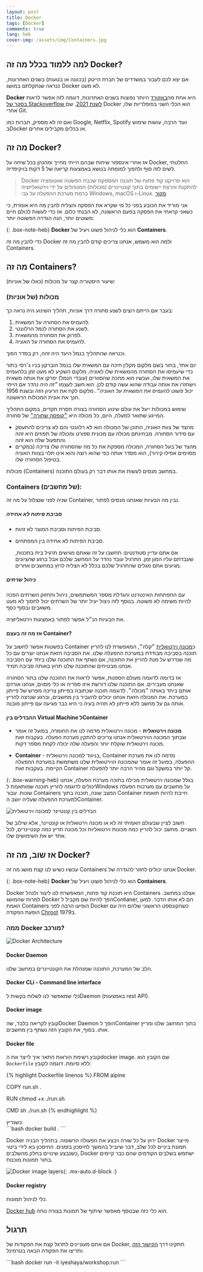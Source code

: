 ```yaml
---
layout: post
title: Docker
tags: [Docker]
comments: true
lang: heb
cover-img: /assets/img/Containers.jpg
---
```

## למה ללמוד בכלל מה זה Docker?
אם יצא לכם לעבור במשרדים של חברת הייטק (בכוונה או בטעות) בשנים האחרונות, כנראה שנתקלתם במושג Docker לא מעט.

 **Docker** היא אחת מה[באזוורד](https://he.wikipedia.org/wiki/%D7%91%D7%90%D7%96%D7%95%D7%95%D7%A8%D7%93)
 היותר נפוצות בשנים האחרונות, דוגמה לזה אפשר לראות [בסקר של Stackoverflow לשנת 2021](https://insights.stackoverflow.com/survey/2021#section-most-popular-technologies-other-tools). שם Docker הוא הכלי השני בפופלריות שלו, אחרי Git.

ואם זה לא מספיק, חברות כמו Google, Netflix, Spotify ועוד הרבה, עושות שימוש בDocker או בכלים מקבילים אחרים.

## מה זה Docker?
אז אחרי אינספור שיחות שבהם הייתי מחייך ומהנהן בכל שיחה על Docker, החלטתי לשים לזה סוף ולהפוך למומחה בנושא באמצעות קריאה של 5 דקות בויקיפדיה.

> Docker הוא פרויקט קוד פתוח של תוכנה המספקת שכבת הפשטה ואוטומציה להתקנת והרצת יישומים בתוך קונטיינרים (מכולות) המנוהלים על ידי וירטואליזציה ברמת מערכת ההפעלה על גבי Windows, macOS ו-Linux. 
[מקור](https://he.wikipedia.org/wiki/Docker)

אני מוריד את הכובע בפני כל מי שקרא את הפסקה והצליח להבין מה היא אומרת, כי כשאני קראתי את הפסקה בפעם הראשונה, לא הבנתי כלום. אז כדי לעשות לכולם חיים פשוטים יותר, הנה הגדרה הפשוטה יותר:

{: .box-note-heb}
**Docker** הוא כלי לניהול פשוט ויעיל של **Containers**.

כדי להבין מה זה Docker ולמה הוא משמש, אנחנו צריכים קודם להבין מה זה Containers.


## מה זה Containers?

שיעור היסטוריה קצר על מכולות (כאלו של אוניות):
### מכולות (של אוניות)
בעבר אם הייתם רוצים לשנע סחורה דרך אוניות, תהליך השינוע היה נראה כך:
1. להעמיס את הסחורה על המשאית.
2. לשנע את הסחורה לנמל הרלוונטי.
3. לפרוק את הסחורה מהמשאית.
4. להעמיס את הסחורה על האוניה.
   
וכנראה שהתהליך בנמל היעד היה זהה, רק בסדר הפוך. 

יום אחד, בחור בשם מלקום מקלין חיכה עם המשאית שלו בנמל הוברקון בניו ג׳רסי בתור כדי שיעמיסו את הסחורה מהמשאית שלו לאוניה. מלקום השקיע לא מעט זמן בלהעמיס את המשאית שלו, ועכשיו הוא מחכה שהסוורים (עובדי הנמל) יפרקו את אותה משאית וישחזרו את אותה עבודה שהוא עשה קודם לכן. הוא חשב לעצמו _״זה היה נהדר אם הייתי יכול פשוט להעמיס את המשאית על האוניה״_. מלקום לקח את הרעיון הזה ובשנת 1956 חנך את אונית המכולות הראשונה.

שימוש במכולות ייעל את עולם שינוע הסחורה בצורה חסרת תקדים, במקום התהליך המייגע שתואר למעלה, היום, כל מכולה היא [״קופסה שחורה״](https://he.wikipedia.org/wiki/%D7%A7%D7%95%D7%A4%D7%A1%D7%94_%D7%A9%D7%97%D7%95%D7%A8%D7%94_(%D7%94%D7%A0%D7%93%D7%A1%D7%94)) של סחורה. 
* מהצד של צוות האוניה, התוכן של המכולה הוא לא רלוונטי והם לא צריכים להתעסק עם סידור הסחורה. מבחינתם מכולה עם מכונית ספורט ומכולה של תפוזים היא זהה והתפעול שלה הוא זהה. 
* מהצד של בעל הסחורה, המכולה מספקת את כל מה שהסחורה שלו צריכה (במקרים מסוימים אפילו קירור), הוא מסדר אותה כפי שהוא רוצה והוא אינו תלוי בצוות האוניה בטיפול הסחורה שלו.

מכולות (Containers) במחשב מנסים לעשות את אותו דבר רק בעולם התוכנה.

### Containers (של מחשבים):
שניה לפני שנצלול על מה זה Container, נבין מה הבעיות שאנחנו מנסים לפתור.
##### סביבת פיתוח לא אחידה
* סביבת הפיתוח וסביבת המוצר לא זהות.
* סביבת הפיתוח לא אחידה בין המפתחים.

    אם אתם עדיין סטודנטים: תחשבו על זה שאתם מגישים תרגיל בית בתכנות, שעבדתם עליו המון זמן. 
    התרגיל עובד נהדר על המחשב שלכם אבל ברגע שהציונים מגיעים אתם מגלים שהתרגיל שלכם בכלל לא הצליח לרוץ במחשבים אחרים.


##### ניהול שרתים
עם התפתחות האינטרנט והגדלת מספר המשתמשים, ניהול ותחזוק השרתים הפכה להיות משימה לא פשוטה. בנוסף לזה ניצול יעיל יותר של השרתים יכול לחסוך לא מעט משאבים ובסוף כסף.

את הבעיות הנ״ל אפשר לפתור באמצעות וירטאליזציה.

#### אז מה זה בעצם Container?

בפשטות אפשר לחשוב על Container כ[מכונה וירטואלית](https://he.wikipedia.org/wiki/%D7%9E%D7%9B%D7%95%D7%A0%D7%94_%D7%95%D7%99%D7%A8%D7%98%D7%95%D7%90%D7%9C%D7%99%D7%AA) ״קלה״, 
המאפשרת לנו להריץ תוכנה בסביבה מבודדת במערכת ההפעלה שלנו. את הסביבה הזאת אנחנו יוצרים עם כל מה שנדרש על מנת להריץ את התוכנה, אם נשתף את התוכנה שלנו ביחד עם הסביבה אנחנו מבטיחים שהתוכנה שלנו תרוץ באותה סביבה תמיד. 

אז בדומה לדוגמה מעולם הספנות, אפשר לראות את התוכנה שלנו בתור הסחורה שאנחנו מעבירים. אם התוכנה שלנו דורשת איזו ספריה או כלי מסוים, אנחנו אורזים אותם ביחד באותה ״מכולה״. לדוגמה תוכנה שכתובה בפייתון צריכה מפרש של פייתון במערכת. את המכולה הזאת אנחנו יכולים להעביר בין מחשבים, וברגע שנרצה להריץ אותה גם על מחשב ללא פייתון לא תהיה בעיה כי היא כבר מגיעה עם פייתון מובנה.

#### ההבדלים בין Virtual Machine לContainer

* **מכונה וירטואלית** - מכונה וירטואלית מדמה לנו את החומרה, בפועל זה אומר שבתוך המכונה הוירטואלית אנחנו צריכים להתקין מערכת הפעלה. בעקבות זאת מכונה וירטואלית שוקלת יותר והפעלה שלה יכולה לקחת מספר דקות.
  
* **Container** - בניגוד למכונה וירטואלית, Container מדמה לנו את מערכת ההפעלה, בפועל זה אומר שהמכונה הוירטואלית שלנו משתמשת במערכת ההפעלה הקיימת. בעקבות זאת Container קל יותר במשקל וגם מהיר הרבה יותר להפעלה.

{: .box-warning-heb}
בגלל שמכונה וירטואלית מכילה בתוכה מערכת הפעלה, אנחנו יכולים לדוגמה להריץ תוכנה שמותאמת לWindows על מחשבים עם מערכות הפעלה שונות. עבור Containers המצב שונה, תוכנה בתוך Container חייבת להיות תואמת למערכת ההפעלה שעליה יושב הContainer.
  
  ![הבדלים בין קונטיינר למכונה וירטואלית](https://www.docker.com/sites/default/files/d8/2018-11/docker-containerized-and-vm-transparent-bg.png)

חשוב לציין שבעולם האמיתי זה לא או מכונה וירטואלית או קונטיינר, אלא שילוב של השניים. מחשב יכול להריץ כמה מכונות וירטואליות וכל מכונה תריץ כמה קונטיינרים, לכל אחד יש את השימושים שלו.
## אז שוב, מה זה Docker? 
עכשיו כשיש לנו קצת מושג מה זה Containers אנחנו יכולים לחזור להגדרה של Docker.

{: .box-note-heb}
**Docker** הוא כלי לניהול פשוט ויעיל של **Containers**.

 Docker היא תוכנת קוד פתוח, המאפשרת לנו ליצור ולנהל Containers אצלנו במחשב. למרות שהמושג Docker הפך להיות שם מקביל לContianer, הם לא אותו הדבר. למען האמת Containers הופיעו הרבה לפני Docker כשהקונספט הראשוני שלהם היה עם הופעת הפקודה [Chroot](https://en.wikipedia.org/wiki/Chroot) ב1979. 

### ממה Docker מורכב?

![Docker Architecture](https://docs.docker.com/engine/images/architecture.svg)

#### Docker Daemon
הלב של המערכת, התוכנה שמנהלת את הקונטיינרים במחשב שלנו. 

#### Docker CLi - Command line interface
 כלי שמאפשר לנו לשלוח בקשות לDaemon (באמצעות rest API).

#### Docker image
קובץ לקריאה בלבד, שהDocker Daemon הופך לContainer בתוך המחשב שלנו ומריץ אותו. בסוף, את הקובץ הזה נשתף בין מחשבים.

#### Docker file
קובץ רשימת הוראות התאר איך לייצר את הdocker image.
שם הקובץ הוא `Dockerfile` ללא סיומת.
דוגמה לקובץ:
<div dir="ltr" markdown="1">
{% highlight Dockerfile linenos %}
FROM alpine

COPY run.sh .

RUN chmod +x ./run.sh

CMD sh ./run.sh
{% endhighlight %}
</div>
כשנריץ:
<div dir="ltr" markdown="1">
```bash
docker build .
```
</div>

Docker ירוץ על כל שורה ויבצע את הפעולה הרשומה. בתהליך הבניה Docker מייצר תמונת ביניים לכל שלב, דבר שיוביל בהמשך לחיסכון בזמנים. החיסכון בא לידי ביטוי כשנבצע שינויים בחלק מהשלבים, Docker ישתמש בשלבים הקודמים שהם כבר קיימים בתור תמונות מוכנות.

![Docker image layers](https://static.packt-cdn.com/products/9781788992329/graphics/assets/5c8fd414-799b-43e3-9623-0dcbdabfe7ff.png){: .mx-auto.d-block :}

#### Docker registry
כלי לניהול תמונות.

[Docker hub](https://hub.docker.com/) הוא כלי כזה שבנוסף מאפשר שיתוף של תמונות בצורה נוחה. 

## תרגול

אם אתם מעוניינים לתרגל קצת את הפקודות של Docker, תתקינו דרך [הקישור הזה](https://docs.docker.com/get-docker/) ותריצו את הפקודה הבאה בטרמינל:

<div dir="ltr" markdown="1">
```bash
docker run -it iyeshaya/workshop:run
```
</div>
